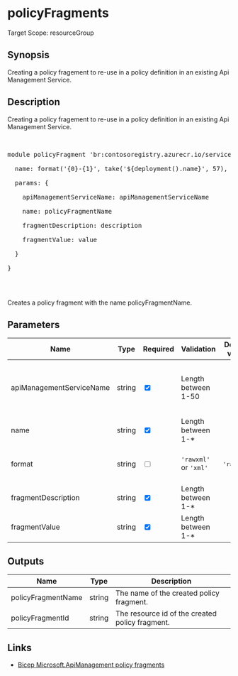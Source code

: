 ﻿# policyFragments

Target Scope: resourceGroup

## Synopsis
Creating a policy fragement to re-use in a policy definition in an existing Api Management Service.

## Description
Creating a policy fragement to re-use in a policy definition in an existing Api Management Service.<br>
<pre><br>
module policyFragment 'br:contosoregistry.azurecr.io/service/policyFragments.bicep' = {<br>
  name: format('{0}-{1}', take('${deployment().name}', 57), 'policyFragment')<br>
  params: {<br>
    apiManagementServiceName: apiManagementServiceName<br>
    name: policyFragmentName<br>
    fragmentDescription: description<br>
    fragmentValue: value<br>
  }<br>
}<br>
</pre><br>
<p>Creates a policy fragment with the name policyFragmentName.</p>

## Parameters
| Name | Type | Required | Validation | Default value | Description |
| -- |  -- | -- | -- | -- | -- |
| apiManagementServiceName | string | <input type="checkbox" checked> | Length between 1-50 | <pre></pre> | The name of the existing API Management service instance. |
| name | string | <input type="checkbox" checked> | Length between 1-* | <pre></pre> | The resource name |
| format | string | <input type="checkbox"> | `'rawxml'` or `'xml'` | <pre>'rawxml'</pre> | Format of the policy fragment content. |
| fragmentDescription | string | <input type="checkbox" checked> | Length between 1-* | <pre></pre> | The policy fragment description |
| fragmentValue | string | <input type="checkbox" checked> | Length between 1-* | <pre></pre> | Contents of the policy fragment. |

## Outputs
| Name | Type | Description |
| -- |  -- | -- |
| policyFragmentName | string | The name of the created policy fragment. |
| policyFragmentId | string | The resource id of the created policy fragment. |

## Links
- [Bicep Microsoft.ApiManagement policy fragments](https://learn.microsoft.com/en-us/azure/templates/microsoft.apimanagement/service/policyfragments?pivots=deployment-language-bicep)
